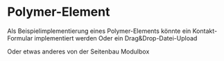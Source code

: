 # Polymer-Element

Als Beispielimplementierung eines Polymer-Elements könnte ein Kontakt-Formular implementiert werden
Oder ein Drag&Drop-Datei-Upload

Oder etwas anderes von der Seitenbau Modulbox
